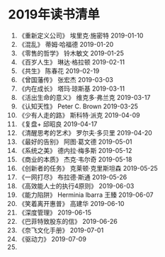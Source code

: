 # 2019年读书清单
1.  《重新定义公司》     埃里克·施密特              2019-01-10  
2.  《混乱》            蒂姆·哈福德               2019-01-20  
3.  《零售的哲学》       铃木敏文                  2019-01-25  
4.  《百岁人生》         琳达·格拉顿               2019-02-11  
5.  《共生》            陈春花                    2019-02-19  
6.  《曾国藩传》        张宏杰                    2019-03-03  
7.  《内在成长》        塔玛·琼斯基               2019-03-11  
8.  《活出生命的意义》   维克多·弗兰克              2019-03-17  
9.  《认知天性》        Peter C. Brown           2019-03-25  
10. 《少有人走的路》    斯科特·派克                2019-04-09  
11. 《复盘+           邱昭良                     2019-04-17  
12. 《清醒思考的艺术》  罗尔夫·多贝里               2019-04-20  
13. 《最好的告别》     阿图·葛文德                 2019-05-01  
14. 《系统之美》      德内拉·梅多斯                2019-05-12  
15. 《商业的本质》    杰克·韦尔奇                  2019-05-18  
16. 《创新者的任务》   克莱顿·克里斯坦森            2019-05-25  
17. 《一网打尽》      布拉德·斯通                 2019-05-26  
18. 《高效能人士的执行4原则》  2019-06-03  
19. 《能力陷阱》  Herminia lbarra 王臻           2019-06-07  
20. 《笑着离开惠普》  高建华                      2019-06-10  
21. 《深度管理》            2019-06-15  
22. 《巴菲特致股东的信》  2019-06-26  
23. 《奈飞文化手册》 2019-07-01  
24. 《驱动力》 2019-07-09  
25. 
